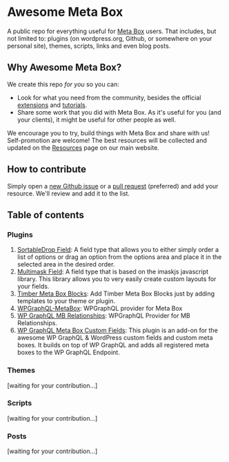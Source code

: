 # Awesome Meta Box

A public repo for everything useful for [Meta Box](https://metabox.io) users. That includes, but not limited to: plugins (on wordpress.org, Github, or somewhere on your personal site), themes, scripts, links and even blog posts.

## Why Awesome Meta Box?

We create this repo *for you* so you can:

- Look for what you need from the community, besides the official [extensions](https://metabox.io/plugins/) and [tutorials](https://docs.metabox.io/tutorials/).
- Share some work that you did with Meta Box. As it's useful for you (and your clients), it might be useful for other people as well.

We encourage you to try, build things with Meta Box and share with us! Self-promotion are welcome! The best resources will be collected and updated on the [Resources](https://metabox.io/resources/) page on our main website.

## How to contribute

Simply open a [new Github issue](https://github.com/wpmetabox/awesome-meta-box/issues) or a [pull request](https://github.com/wpmetabox/awesome-meta-box/pulls) (preferred) and add your resource. We'll review and add it to the list.

## Table of contents

### Plugins

1. [SortableDrop Field](https://github.com/badabingbreda/field-sortabledrop): A field type that allows you to either simply order a list of options or drag an option from the options area and place it in the selected area in the desired order.
1. [Multimask Field](https://github.com/badabingbreda/field-text-multimask): A field type that is based on the imaskjs javascript library. This library allows you to very easily create custom layouts for your fields.
1. [Timber Meta Box Blocks](https://github.com/badabingbreda/timber-metabox-blocks): Add Timber Meta Box Blocks just by adding templates to your theme or plugin.
1. [WPGraphQL-MetaBox](https://github.com/hsimah-services/wp-graphql-metabox): WPGraphQL provider for Meta Box
1. [WP GraphQL MB Relationships](https://github.com/hsimah-services/wp-graphql-mb-relationships): WPGraphQL Provider for MB Relationships.
1. [WP GraphQL Meta Box Custom Fields](https://github.com/DalkMania/wp-graphql-mb): This plugin is an add-on for the awesome WP GraphQL & WordPress custom fields and custom meta boxes. It builds on top of WP GraphQL and adds all registered meta boxes to the WP GraphQL Endpoint.

### Themes

[waiting for your contribution...]

### Scripts

[waiting for your contribution...]

### Posts

[waiting for your contribution...]
